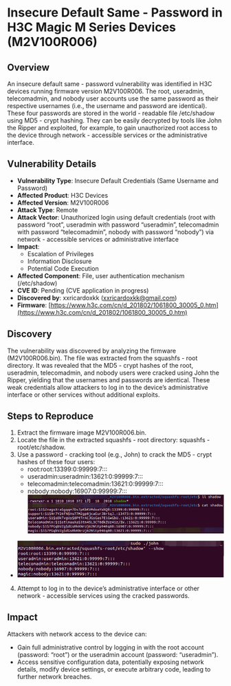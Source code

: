 # Insecure Default Same - Password in H3C Magic M Series Devices (M2V100R006)
## Overview
An insecure default same - password vulnerability was identified in H3C devices running firmware version M2V100R006. The root, useradmin, telecomadmin, and nobody user accounts use the same password as their respective usernames (i.e., the username and password are identical). These four passwords are stored in the world - readable file /etc/shadow using MD5 - crypt hashing. They can be easily decrypted by tools like John the Ripper and exploited, for example, to gain unauthorized root access to the device through network - accessible services or the administrative interface.

## Vulnerability Details
+ **Vulnerability Type**: Insecure Default Credentials (Same Username and Password)
+ **Affected Product**: H3C Devices
+ **Affected Version**: M2V100R006
+ **Attack Type**: Remote
+ **Attack Vector**: Unauthorized login using default credentials (root with password “root”, useradmin with password “useradmin”, telecomadmin with password “telecomadmin”, nobody with password “nobody”) via network - accessible services or administrative interface
+ **Impact**:
    - Escalation of Privileges
    - Information Disclosure
    - Potential Code Execution
+ **Affected Component**: File, user authentication mechanism (/etc/shadow)
+ **CVE ID**: Pending (CVE application in progress)
+ **Discovered by**: xxricardoxkk (xxricardoxkk@gmail.com)
+ **Firmware**: [https://www.h3c.com/cn/d_201802/1061800_30005_0.htm](https://www.h3c.com/cn/d_201802/1061800_30005_0.htm)

## Discovery
The vulnerability was discovered by analyzing the firmware (M2V100R006.bin). The file was extracted from the squashfs - root directory. It was revealed that the MD5 - crypt hashes of the root, useradmin, telecomadmin, and nobody users were cracked using John the Ripper, yielding that the usernames and passwords are identical. These weak credentials allow attackers to log in to the device’s administrative interface or other services without additional exploits.

## Steps to Reproduce
1. Extract the firmware image M2V100R006.bin.
2. Locate the file in the extracted squashfs - root directory: squashfs - root/etc/shadow.
3. Use a password - cracking tool (e.g., John) to crack the MD5 - crypt hashes of these four users:
    - root:root:13399:0:99999:7:::
    - useradmin:useradmin:13621:0:99999:7:::
    - telecomadmin:telecomadmin:13621:0:99999:7:::
    - nobody:nobody:16907:0:99999:7:::
![M2V100R006-1](M2V100R006.assets/M2V100R006-1.png)
- ![M2V100R006-2](M2V100R006.assets/M2V100R006-2.png)
4. Attempt to log in to the device’s administrative interface or other network - accessible services using the cracked passwords.

## Impact
Attackers with network access to the device can:

+ Gain full administrative control by logging in with the root account (password: “root”) or the useradmin account (password: “useradmin”).
+ Access sensitive configuration data, potentially exposing network details, modify device settings, or execute arbitrary code, leading to further network breaches.


